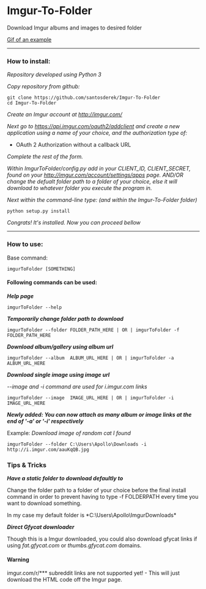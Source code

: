 # Imgur-To-Folder
Download Imgur albums and images to desired folder

[Gif of an example](https://gfycat.com/EvilHeftyGavial)

***
### How to install:

*Repository developed using Python 3*

*Copy repository from github:*


    git clone https://github.com/santosderek/Imgur-To-Folder
    cd Imgur-To-Folder

*Create an Imgur account at http://imgur.com/*

*Next go to https://api.imgur.com/oauth2/addclient and create a new application using a name of your choice, and the authorization type of:*

* OAuth 2 Authorization without a callback URL

*Complete the rest of the form.*

*Within ImgurToFolder/config.py add in your CLIENT_ID, CLIENT_SECRET, found on your http://imgur.com/account/settings/apps page. AND/OR  change the defualt folder path to a folder of your choice, else it will download to whatever folder you execute the program in.*

*Next within the command-line type: (and within the Imgur-To-Folder folder)*

    python setup.py install

*Congrats! It's installed. Now you can proceed bellow*

***

### How to use:
Base command:

    imgurToFolder [SOMETHING]

#### Following commands can be used:

***Help page***

    imgurToFolder --help

***Temporarily change folder path to download***

    imgurToFolder --folder FOLDER_PATH_HERE | OR | imgurToFolder -f  FOLDER_PATH_HERE

***Download album/gallery using album url***

    imgurToFolder --album  ALBUM_URL_HERE | OR | imgurToFolder -a  ALBUM_URL_HERE

***Download single image using image url***

*--image and -i command are used for i.imgur.com links*

    imgurToFolder --image  IMAGE_URL_HERE | OR | imgurToFolder -i  IMAGE_URL_HERE

***Newly added: You can now attach as many album or image links at the end of '-a' or '-i' respectively***

Example:
    *Download image of random cat I found*

    imgurToFolder --folder C:\Users\Apollo\Downloads -i http://i.imgur.com/aauKqQB.jpg

### Tips & Tricks

***Have a static folder to download defaultly to***

Change the folder path to a folder of your choice before the final install command in order to prevent having to type -f FOLDERPATH every time you want to download something.

In my case my default folder is *C:\Users\Apollo\ImgurDownloads\*

***Direct Gfycat downloader***

Though this is a Imgur downloaded, you could also download gfycat links if using *fat.gfycat.com* or *thumbs.gfycat.com* domains. 

#### Warning

imgur.com/r/*** subreddit links are not supported yet! - This will just download the HTML code off the Imgur page.
